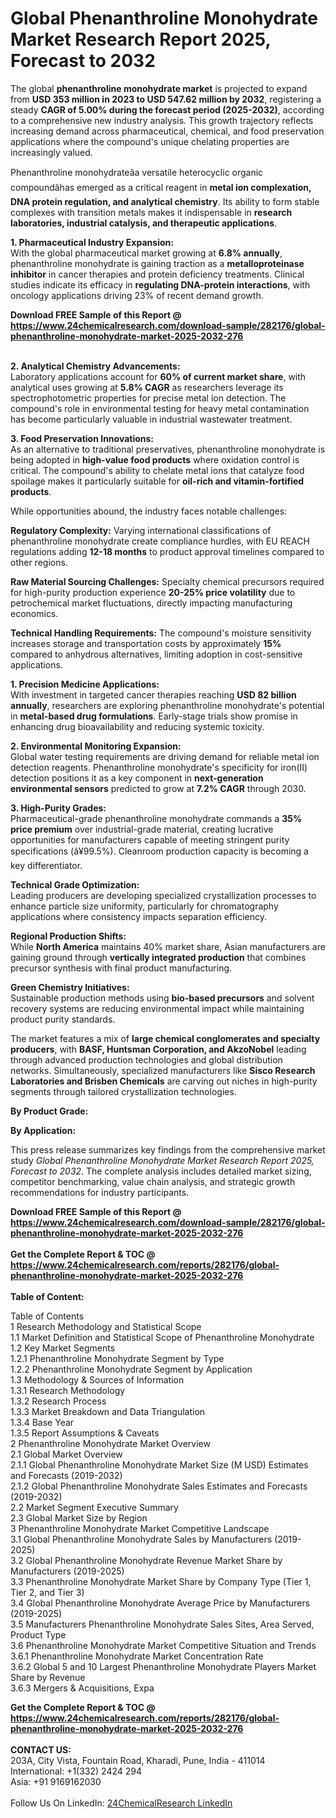 <h1>Global Phenanthroline Monohydrate Market Research Report 2025, Forecast to 2032</h1><p>The global <strong>phenanthroline monohydrate market</strong> is projected to expand from <strong>USD 353 million in 2023 to USD 547.62 million by 2032</strong>, registering a steady <strong>CAGR of 5.00% during the forecast period (2025-2032)</strong>, according to a comprehensive new industry analysis. This growth trajectory reflects increasing demand across pharmaceutical, chemical, and food preservation applications where the compound's unique chelating properties are increasingly valued.</p><p>Phenanthroline monohydrateâa versatile heterocyclic organic compoundâhas emerged as a critical reagent in <strong>metal ion complexation, DNA protein regulation, and analytical chemistry</strong>. Its ability to form stable complexes with transition metals makes it indispensable in <strong>research laboratories, industrial catalysis, and therapeutic applications</strong>.</p><p><strong>1. Pharmaceutical Industry Expansion:</strong><br>
With the global pharmaceutical market growing at <strong>6.8% annually</strong>, phenanthroline monohydrate is gaining traction as a <strong>metalloproteinase inhibitor</strong> in cancer therapies and protein deficiency treatments. Clinical studies indicate its efficacy in <strong>regulating DNA-protein interactions</strong>, with oncology applications driving 23% of recent demand growth.</p><div><b>Download FREE Sample of this Report @ 
            <a href="https://www.24chemicalresearch.com/download-sample/282176/global-phenanthroline-monohydrate-market-2025-2032-276">
            https://www.24chemicalresearch.com/download-sample/282176/global-phenanthroline-monohydrate-market-2025-2032-276</a></b></div><br><p><strong>2. Analytical Chemistry Advancements:</strong><br>
Laboratory applications account for <strong>60% of current market share</strong>, with analytical uses growing at <strong>5.8% CAGR</strong> as researchers leverage its spectrophotometric properties for precise metal ion detection. The compound's role in environmental testing for heavy metal contamination has become particularly valuable in industrial wastewater treatment.</p><p><strong>3. Food Preservation Innovations:</strong><br>
As an alternative to traditional preservatives, phenanthroline monohydrate is being adopted in <strong>high-value food products</strong> where oxidation control is critical. The compound's ability to chelate metal ions that catalyze food spoilage makes it particularly suitable for <strong>oil-rich and vitamin-fortified products</strong>.</p><p>While opportunities abound, the industry faces notable challenges:</p><p><strong>Regulatory Complexity:</strong> Varying international classifications of phenanthroline monohydrate create compliance hurdles, with EU REACH regulations adding <strong>12-18 months</strong> to product approval timelines compared to other regions.</p><p><strong>Raw Material Sourcing Challenges:</strong> Specialty chemical precursors required for high-purity production experience <strong>20-25% price volatility</strong> due to petrochemical market fluctuations, directly impacting manufacturing economics.</p><p><strong>Technical Handling Requirements:</strong> The compound's moisture sensitivity increases storage and transportation costs by approximately <strong>15%</strong> compared to anhydrous alternatives, limiting adoption in cost-sensitive applications.</p><p><strong>1. Precision Medicine Applications:</strong><br>
With investment in targeted cancer therapies reaching <strong>USD 82 billion annually</strong>, researchers are exploring phenanthroline monohydrate's potential in <strong>metal-based drug formulations</strong>. Early-stage trials show promise in enhancing drug bioavailability and reducing systemic toxicity.</p><p><strong>2. Environmental Monitoring Expansion:</strong><br>
Global water testing requirements are driving demand for reliable metal ion detection reagents. Phenanthroline monohydrate's specificity for iron(II) detection positions it as a key component in <strong>next-generation environmental sensors</strong> predicted to grow at <strong>7.2% CAGR</strong> through 2030.</p><p><strong>3. High-Purity Grades:</strong><br>
Pharmaceutical-grade phenanthroline monohydrate commands a <strong>35% price premium</strong> over industrial-grade material, creating lucrative opportunities for manufacturers capable of meeting stringent purity specifications (â¥99.5%). Cleanroom production capacity is becoming a key differentiator.</p><p><strong>Technical Grade Optimization:</strong><br>
    Leading producers are developing specialized crystallization processes to enhance particle size uniformity, particularly for chromatography applications where consistency impacts separation efficiency.</p><p><strong>Regional Production Shifts:</strong><br>
    While <strong>North America</strong> maintains 40% market share, Asian manufacturers are gaining ground through <strong>vertically integrated production</strong> that combines precursor synthesis with final product manufacturing.</p><p><strong>Green Chemistry Initiatives:</strong><br>
    Sustainable production methods using <strong>bio-based precursors</strong> and solvent recovery systems are reducing environmental impact while maintaining product purity standards.</p><p>The market features a mix of <strong>large chemical conglomerates and specialty producers</strong>, with <strong>BASF, Huntsman Corporation, and AkzoNobel</strong> leading through advanced production technologies and global distribution networks. Simultaneously, specialized manufacturers like <strong>Sisco Research Laboratories and Brisben Chemicals</strong> are carving out niches in high-purity segments through tailored crystallization technologies.</p><p><strong>By Product Grade:</strong></p><p><strong>By Application:</strong></p><p>This press release summarizes key findings from the comprehensive market study <em>Global Phenanthroline Monohydrate Market Research Report 2025, Forecast to 2032</em>. The complete analysis includes detailed market sizing, competitor benchmarking, value chain analysis, and strategic growth recommendations for industry participants.</p><div><b>Download FREE Sample of this Report @ 
            <a href="https://www.24chemicalresearch.com/download-sample/282176/global-phenanthroline-monohydrate-market-2025-2032-276">
            https://www.24chemicalresearch.com/download-sample/282176/global-phenanthroline-monohydrate-market-2025-2032-276</a></b></div><br><div><b>Get the Complete Report & TOC @ 
            <a href="https://www.24chemicalresearch.com/reports/282176/global-phenanthroline-monohydrate-market-2025-2032-276">
            https://www.24chemicalresearch.com/reports/282176/global-phenanthroline-monohydrate-market-2025-2032-276</a></b></div><br>
            <b>Table of Content:</b><p>Table of Contents<br />
1 Research Methodology and Statistical Scope<br />
1.1 Market Definition and Statistical Scope of Phenanthroline Monohydrate<br />
1.2 Key Market Segments<br />
1.2.1 Phenanthroline Monohydrate Segment by Type<br />
1.2.2 Phenanthroline Monohydrate Segment by Application<br />
1.3 Methodology & Sources of Information<br />
1.3.1 Research Methodology<br />
1.3.2 Research Process<br />
1.3.3 Market Breakdown and Data Triangulation<br />
1.3.4 Base Year<br />
1.3.5 Report Assumptions & Caveats<br />
2 Phenanthroline Monohydrate Market Overview<br />
2.1 Global Market Overview<br />
2.1.1 Global Phenanthroline Monohydrate Market Size (M USD) Estimates and Forecasts (2019-2032)<br />
2.1.2 Global Phenanthroline Monohydrate Sales Estimates and Forecasts (2019-2032)<br />
2.2 Market Segment Executive Summary<br />
2.3 Global Market Size by Region<br />
3 Phenanthroline Monohydrate Market Competitive Landscape<br />
3.1 Global Phenanthroline Monohydrate Sales by Manufacturers (2019-2025)<br />
3.2 Global Phenanthroline Monohydrate Revenue Market Share by Manufacturers (2019-2025)<br />
3.3 Phenanthroline Monohydrate Market Share by Company Type (Tier 1, Tier 2, and Tier 3)<br />
3.4 Global Phenanthroline Monohydrate Average Price by Manufacturers (2019-2025)<br />
3.5 Manufacturers Phenanthroline Monohydrate Sales Sites, Area Served, Product Type<br />
3.6 Phenanthroline Monohydrate Market Competitive Situation and Trends<br />
3.6.1 Phenanthroline Monohydrate Market Concentration Rate<br />
3.6.2 Global 5 and 10 Largest Phenanthroline Monohydrate Players Market Share by Revenue<br />
3.6.3 Mergers & Acquisitions, Expa</p><div><b>Get the Complete Report & TOC @ 
            <a href="https://www.24chemicalresearch.com/reports/282176/global-phenanthroline-monohydrate-market-2025-2032-276">
            https://www.24chemicalresearch.com/reports/282176/global-phenanthroline-monohydrate-market-2025-2032-276</a></b></div><br><b>CONTACT US:</b><br>
            203A, City Vista, Fountain Road, Kharadi, Pune, India - 411014<br>
            International: +1(332) 2424 294<br>
            Asia: +91 9169162030 <br><br>
            Follow Us On LinkedIn: <a href="https://www.linkedin.com/company/24chemicalresearch/">24ChemicalResearch LinkedIn</a>